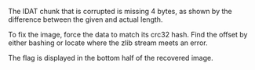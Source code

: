 The IDAT chunk that is corrupted is missing 4 bytes, as shown by the difference between the given and actual length. 

To fix the image, force the data to match its crc32 hash. Find the offset by either bashing or locate where the zlib stream meets an error.

The flag is displayed in the bottom half of the recovered image.